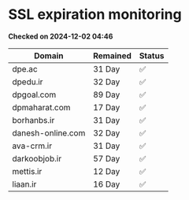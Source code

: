 # SSL expiration monitoring

**Checked on 2024-12-02 04:46**

| Domain | Remained | Status       |
|--------|----------|--------------|
| dpe.ac     | 31 Day   | ✅ |
| dpedu.ir     | 32 Day   | ✅ |
| dpgoal.com     | 89 Day   | ✅ |
| dpmaharat.com     | 17 Day   | ✅ |
| borhanbs.ir     | 31 Day   | ✅ |
| danesh-online.com     | 32 Day   | ✅ |
| ava-crm.ir     | 31 Day   | ✅ |
| darkoobjob.ir     | 57 Day   | ✅ |
| mettis.ir     | 12 Day   | ✅ |
| liaan.ir     | 16 Day   | ✅ |
